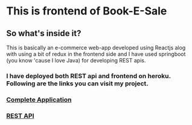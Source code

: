 # This is frontend of Book-E-Sale 

## So what's inside it?
This is basically an e-commerce web-app developed using Reactjs alog with using a bit of redux in the frontend side and I have used springboot (you know 'cause I love Java) for developing REST apis.

### I have deployed both REST api and frontend on heroku. Following are the links you can visit my project.

### [Complete Application](https://tatvasoft-frontend.herokuapp.com/)
### [REST API](https://rest-api-tatvasoft.herokuapp.com/)



